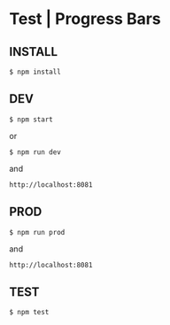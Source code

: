 # Test | Progress Bars

## INSTALL
```
$ npm install
```

## DEV
```
$ npm start
```
or
```
$ npm run dev
```
and
```
http://localhost:8081
```

## PROD
```
$ npm run prod
```
and
```
http://localhost:8081
```

## TEST
```
$ npm test
```
